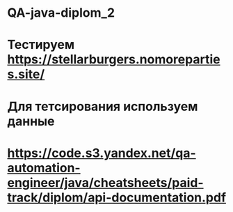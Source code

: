 # QA-java-diplom_2

# Тестируем https://stellarburgers.nomoreparties.site/

# Для тетсирования используем данные 
# https://code.s3.yandex.net/qa-automation-engineer/java/cheatsheets/paid-track/diplom/api-documentation.pdf